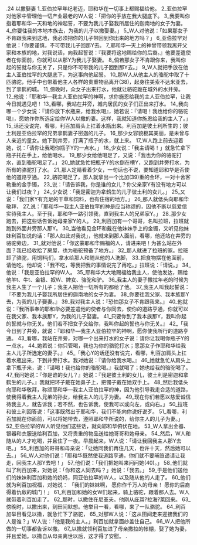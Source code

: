 .24 
以撒娶妻 
1_亚伯拉罕年纪老迈，耶和华在一切事上都赐福给他。 2_亚伯拉罕对他家中管理他一切产业最老的W人说：「把你的手放在我大腿底下。 3_我要叫你指着耶和华―天和地的神起誓，不要为我儿子娶我所居住的迦南地的女子为妻。 4_你要往我的本地本族去，为我的儿子以撒娶妻。」 5_W人对他说：「如果那女子不肯跟我来到这地，我必须把你的儿子带回到你出来的地方吗？」 6_亚伯拉罕对他说：「你要谨慎，不可带我儿子回那Y去。 7_耶和华―天上的神曾带领我离开父家和本族的地，对我说话，向我起誓说：『我要将这地赐给你的后裔。』他要差遣使者在你面前，你就可以从那Y为我儿子娶妻。 8_倘若那女子不肯跟你来，我叫你起的誓就与你无关了，只是你不可带我的儿子回到那Y去。」 9_W人就把手放在他主人亚伯拉罕的大腿底下，为这事向他起誓。 
10_那W人从他主人的骆驼中取了十匹骆驼，他手中也带着他主人各样的贵重物品离开(38)，起身往美索不达米亚去，到了拿鹤的城。 11_傍晚时，众女子出来打水，他就让骆驼跪在城外的水井旁。 12_他说：「耶和华―我主人亚伯拉罕的神啊，求你施恩给我的主人亚伯拉罕，让我今日就遇见吧！ 13_看哪，我站在井旁，城内居民的女子们正出来打水。 14_我向哪一个少女说：『请你放下水瓶来，给我水喝』，她若说：『请喝！我也给你的骆驼喝』，愿她作你所选定给你W人以撒的妻。这样，我就知道你施恩给我的主人了。」 
15_话还没说完，看哪，利百加肩头上扛着水瓶出来。利百加是彼土利所生的；彼土利是亚伯拉罕的兄弟拿鹤妻子密迦的儿子。 16_那少女容貌极其美丽，是未曾与人亲近的童女。她下到井旁，打满了瓶子的水，就上来。 17_W人跑上前去迎着她，说：「请你让我喝你瓶子Y的一点水。」 18_少女说：「我主请喝！」就急忙拿下瓶子托在手上，给他喝水。 19_那少女给他喝足了，又说：「我也为你的骆驼打水，直到骆驼喝足了。」 20_她就急忙把瓶子Y的水倒在槽Y，又跑到井旁打水，为所有的骆驼打了水。 21_那人定睛看着少女，一句话也不说，要知道耶和华是否使他的道路亨通。 
22_骆驼喝足了，那人就拿出一个比加(39)重的金环，一对十舍客勒重的金手镯， 23_说：「请告诉我，你是谁的女儿？你父亲家Y有没有地方可以让我们过夜？」 24_少女说：「我是密迦为拿鹤生的儿子彼土利的女儿。」 25_又说：「我们家Y有充足的干草和饲料，也有住宿的地方。」 26_那人就低头向耶和华敬拜， 27_说：「耶和华―我主人亚伯拉罕的神是应当称颂的，因他不断以慈爱信实待我主人。至于我，耶和华一路引领我，直到我主人的兄弟家Y。」 
28_那少女跑去，把这些话告诉她母亲家Y的人。 29_利百加有一个哥哥，名叫拉班，拉班就跑到外面井旁那人那Y。 30_当他看见金环和戴在他妹妹手上的金镯，又听见他妹妹利百加说的话：「那人如此对我说」，他就来到那人面前，看哪，他还站在井旁的骆驼旁边， 31_就对他说：「你这蒙耶和华赐福的人，请进来吧！为甚么站在外面？我已经收拾了房屋，也为骆驼预备了地方。」 32_那人就进了拉班的家。拉班卸了骆驼，用饲料j们，拿水给那人和随从他的人洗脚， 33_把食物摆在他面前，请他吃。他却说：「我不吃，等我把我的事情说完了再吃。」拉班说：「请说。」 
34_他说：「我是亚伯拉罕的W人。 35_耶和华大大地赐福给我主人，使他发达，赐给他羊t、牛t、金银、奴W、婢女、骆驼和驴。 36_我主人的妻子撒拉年老的时候为我主人生了一个儿子；我主人把他一切所有的都给了他。 37_我主人叫我起誓说：『不要为我儿子娶我所居住的迦南地的女子为妻。 38_你要往我父家、我本族那Y去，为我的儿子娶妻。』 39_我对我主人说：『恐怕那女子不肯跟我来。』 40_他就说：『我所事奉的耶和华必要差遣他的使者与你同去，使你的道路亨通，你就可以在我父家、我本族那Y，为我的儿子娶妻。 41_只要你到了我本族那Y，我叫你起的誓就与你无关。他们若不把女子交给你，我叫你起的誓也与你无关。』 
42_「我今日到了井旁，就说：『耶和华―我主人亚伯拉罕的神啊，愿你使我所行的道路亨通。 43_看哪，我站在井旁，对哪一个出来打水的女子说：请你让我喝你瓶子Y的一点水， 44_她若说：你只管喝，我也为你的骆驼打水；愿那女子作耶和华给我主人儿子所选定的妻子。』 
45_「我心Y的话还没有说完，看哪，利百加肩头上扛着水瓶出来，下到井旁打水。我对她说：『请你给我水喝。』 46_她就急忙从肩头上拿下瓶子来，说：『请喝！我也给你的骆驼喝。』我就喝了；她也给我的骆驼喝了。 47_我问她说：『你是谁的女儿？』她说：『我是彼土利的女儿，彼土利是密迦和拿鹤生的儿子。』我就把环子戴在她鼻子上，把镯子戴在她双手上。 48_然后我低头向耶和华敬拜，称颂耶和华―我主人亚伯拉罕的神，因为他引导我走合适的道路，使我得着我主人兄弟的孙女，给我主人的儿子为妻。 49_现在你们若愿以慈爱诚信待我主人，就告诉我；若不然，也告诉我，使我可以或向左，或向右。」 
50_拉班和彼土利回答说：「这事既然出于耶和华，我们不能向你说好说歹。 51_看哪，利百加就在你面前，可以将她带去，遵照耶和华所说的，给你主人的儿子为妻。」 
52_亚伯拉罕的W人听见他们这些话，就向耶和华俯伏在地。 53_W人拿出金器、银器和衣服送给利百加，又将贵重的物品送给她哥哥和她母亲。 54_然后，W人和随从的人才吃喝，并且住了一夜。早晨起来，W人说：「请让我回我主人那Y去吧。」 55_利百加的哥哥和母亲说：「让她同我们再住几天，也许十天，然后她可以去。」 56_W人对他们说：「耶和华既然使我道路亨通，你们就不要晡笪遥请让我走，回我主人那Y去吧！」 57_他们说：「我们把她叫来问问她(40)。」 58_他们就叫了利百加来，对她说：「你和这人同去吗？」她说：「我去。」 59_于是他们送他们的妹妹利百加和她的奶妈，同亚伯拉罕的W人，以及随从他的人走了。 60_他们就为利百加祝福，对她说： 
「我们的妹妹啊， 
愿你作千万人的母亲！ 
愿你的后裔得着仇敌的城门！」 
61_利百加和她的女W们起来，骑上骆驼，跟着那人去。W人就带着利百加走了。 
62_那时，以撒住在尼革夫。他刚从庇耳?拉海?莱回来。 63_傍晚时，以撒出来，到田间默想。他举目一看，看哪，来了一队骆驼。 64_利百加举目看见以撒，就急忙下了骆驼， 65_对那W人说：「这从田间走来迎接我们的人是谁？」W人说：「他是我的主人。」利百加就拿面纱盖住自己。 66_W人把他所做的一切事都告诉以撒。 67_以撒就领利百加进了母亲撒拉的帐棚，娶了她为妻，并且爱她。以撒自从母亲离世以后，这才得了安慰。 
.